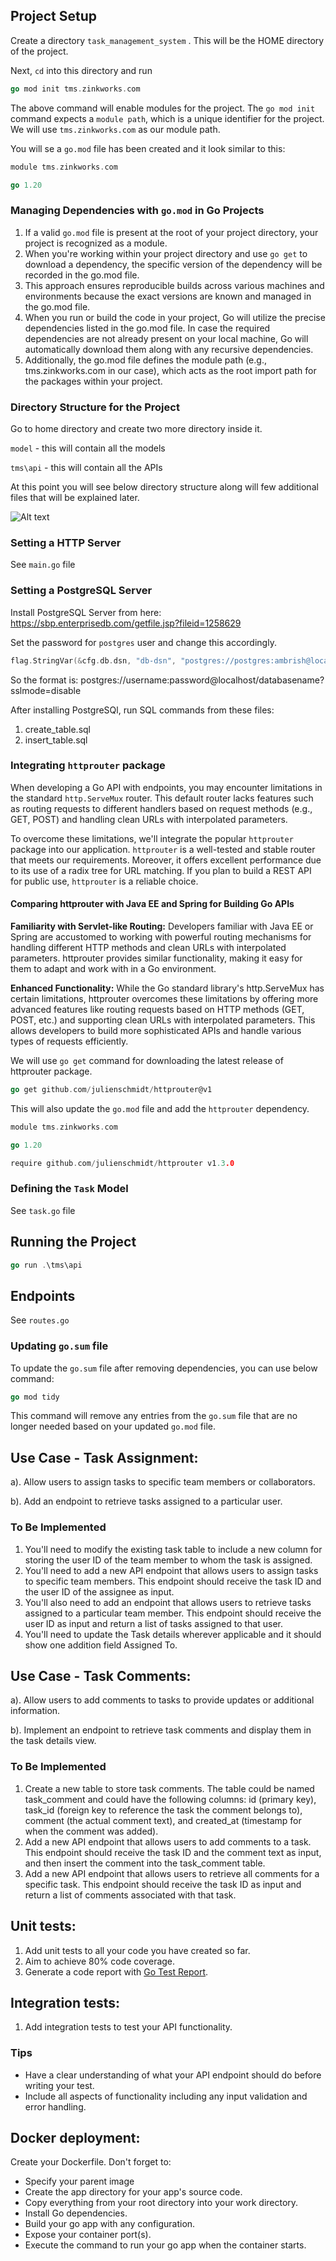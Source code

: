 ## Project Setup

Create a directory ``task_management_system`` . This will be the HOME directory of the project.

Next, ``cd`` into this directory and run 

~~~go 
go mod init tms.zinkworks.com
~~~

The above command will enable modules for the project. The ``go mod init`` command expects a ``module path``, which is a unique identifier for the project. We will use ``tms.zinkworks.com`` as our module path.

You will se a ``go.mod`` file has been created and it look similar to this:

~~~go
module tms.zinkworks.com

go 1.20
~~~

### Managing Dependencies with ``go.mod`` in Go Projects

1. If a valid ``go.mod`` file is present at the root of your project directory, your project is recognized as a module.
2. When you're working within your project directory and use ``go get`` to download a dependency, the specific version of the dependency will be recorded in the go.mod file.
3. This approach ensures reproducible builds across various machines and environments because the exact versions are known and managed in the go.mod file.
4. When you run or build the code in your project, Go will utilize the precise dependencies listed in the go.mod file. In case the required dependencies are not already present on your local machine, Go will automatically download them along with any recursive dependencies.
5. Additionally, the go.mod file defines the module path (e.g., tms.zinkworks.com in our case), which acts as the root import path for the packages within your project.

### Directory Structure for the Project

Go to home directory and create two more directory inside it.

``model`` - this will contain all the models

``tms\api`` - this will contain all the APIs

At this point you will see below directory structure along will few additional files that will be explained later.

![Alt text](image.png)

### Setting a HTTP Server

See ``main.go`` file

### Setting a PostgreSQL Server

Install PostgreSQL Server from here:
https://sbp.enterprisedb.com/getfile.jsp?fileid=1258629

Set the password for ``postgres`` user and change this accordingly.
~~~go
flag.StringVar(&cfg.db.dsn, "db-dsn", "postgres://postgres:ambrish@localhost/tms?sslmode=disable", "PostgreSQL Connection")
~~~

So the format is:
postgres://username:password@localhost/databasename?sslmode=disable

After installing PostgreSQl, run SQL commands from these files:

1. create_table.sql
2. insert_table.sql

### Integrating ``httprouter`` package

When developing a Go API with endpoints, you may encounter limitations in the standard ``http.ServeMux`` router. This default router lacks features such as routing requests to different handlers based on request methods (e.g., GET, POST) and handling clean URLs with interpolated parameters.

To overcome these limitations, we'll integrate the popular ``httprouter`` package into our application. ``httprouter`` is a well-tested and stable router that meets our requirements. Moreover, it offers excellent performance due to its use of a radix tree for URL matching. If you plan to build a REST API for public use, ``httprouter`` is a reliable choice.

#### Comparing httprouter with Java EE and Spring for Building Go APIs

**Familiarity with Servlet-like Routing:** Developers familiar with Java EE or Spring are accustomed to working with powerful routing mechanisms for handling different HTTP methods and clean URLs with interpolated parameters. httprouter provides similar functionality, making it easy for them to adapt and work with in a Go environment.

**Enhanced Functionality:** While the Go standard library's http.ServeMux has certain limitations, httprouter overcomes these limitations by offering more advanced features like routing requests based on HTTP methods (GET, POST, etc.) and supporting clean URLs with interpolated parameters. This allows developers to build more sophisticated APIs and handle various types of requests efficiently.

We will use ``go get`` command for downloading the latest release of httprouter package.

~~~go
go get github.com/julienschmidt/httprouter@v1
~~~

This will also update the ``go.mod`` file and add the ``httprouter`` dependency.

~~~go
module tms.zinkworks.com

go 1.20

require github.com/julienschmidt/httprouter v1.3.0
~~~

### Defining the ``Task`` Model

See ``task.go`` file

## Running the Project

~~~go
go run .\tms\api
~~~

## Endpoints

See ``routes.go``

### Updating ``go.sum`` file

To update the ``go.sum`` file after removing dependencies, you can use below command:

~~~go
go mod tidy
~~~

This command will remove any entries from the ``go.sum`` file that are no longer needed based on your updated ``go.mod`` file.

## Use Case - Task Assignment:

a). Allow users to assign tasks to specific team members or collaborators.

b). Add an endpoint to retrieve tasks assigned to a particular user.

### To Be Implemented

1. You'll need to modify the existing task table to include a new column for storing the user ID of the team member to whom the task is assigned.
2. You'll need to add a new API endpoint that allows users to assign tasks to specific team members. This endpoint should receive the task ID and the user ID of the assignee as input.
3. You'll also need to add an endpoint that allows users to retrieve tasks assigned to a particular team member. This endpoint should receive the user ID as input and return a list of tasks assigned to that user.
4. You'll need to update the Task details wherever applicable and it should show one addition field Assigned To.


## Use Case - Task Comments:

a). Allow users to add comments to tasks to provide updates or additional information.

b). Implement an endpoint to retrieve task comments and display them in the task details view.

### To Be Implemented

1. Create a new table to store task comments. The table could be named task_comment and could have the following columns: id (primary key), task_id (foreign key to reference the task the comment belongs to), comment (the actual comment text), and created_at (timestamp for when the comment was added).
2. Add a new API endpoint that allows users to add comments to a task. This endpoint should receive the task ID and the comment text as input, and then insert the comment into the task_comment table.
3. Add a new API endpoint that allows users to retrieve all comments for a specific task. This endpoint should receive the task ID as input and return a list of comments associated with that task.

## Unit tests:

1. Add unit tests to all your code you have created so far.
2. Aim to achieve 80% code coverage.
3. Generate a code report with [Go Test Report](https://github.com/vakenbolt/go-test-report).

## Integration tests:

1. Add integration tests to test your API functionality.

### Tips
- Have a clear understanding of what your API endpoint should do before writing your test.
- Include all aspects of functionality including any input validation and error handling.

## Docker deployment:

Create your Dockerfile. Don't forget to:
- Specify your parent image
- Create the app directory for your app's source code.
- Copy everything from your root directory into your work directory.
- Install Go dependencies.
- Build your go app with any configuration.
- Expose your container port(s).
- Execute the command to run your go app when the container starts.
